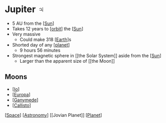 # Jupiter ♃

- 5 AU from the [[Sun]]
- Takes 12 years to [[orbit]] the [[Sun]]
- Very massive
  - Could make 318 [[Earth]]s
- Shorted day of any [[planet]]
  - 9 hours 56 minutes
- Strongest magnetic sphere in [[the Solar System]] aside from the [[Sun]]
  - Larger than the apparent size of [[the Moon]]

## Moons

- [[Io]]
- [[Europa]]
- [[Ganymede]]
- [[Callisto]]

[[Space]] [[Astronomy]] [[Jovian Planet]] [[Planet]]

[//begin]: # "Autogenerated link references for markdown compatibility"
[sun]: sun "Sun"
[orbit]: orbit "Orbit"
[earth]: earth "Earth 🜨"
[planet]: planet "Planet"
[the-solar-system]: the-solar-system "The Solar System"
[the-moon]: the-moon "The Moon"
[io]: io "Io"
[europa]: europa "Europa"
[ganymede]: ganymede "Ganymede"
[callisto]: callisto "Callisto"
[space]: space "Space"
[astronomy]: astronomy "Astronomy"
[jovian-planet]: jovian-planet "Jovian Planet"
[//end]: # "Autogenerated link references"